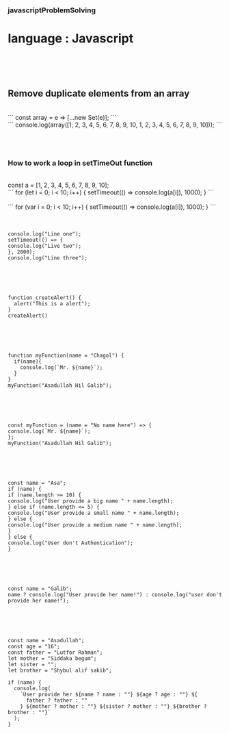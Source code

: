 ### javascriptProblemSolving

# language : Javascript

<br><br><br>

## Remove duplicate elements from an array

<br>
```
const array = e => [...new Set(e)];
```
<br>
```
console.log(array([1, 2, 3, 4, 5, 6, 7, 8, 9, 10, 1, 2, 3, 4, 5, 6, 7, 8, 9, 10]));
```

<br><br>

### How to work a loop in setTimeOut function

<br>
const a = [1, 2, 3, 4, 5, 6, 7, 8, 9, 10];
<br>
```
for (let i = 0; i < 10; i++) {
  setTimeout(() => console.log(a[i]), 1000);
}
```
<br><br>
```
for (var i = 0; i < 10; i++) {
  setTimeout(() => console.log(a[i]), 1000);
}
```
<br><br><br>

```
console.log("Line one");
setTimeout(() => {
console.log("Live two");
}, 2000);
console.log("Line three");
```

<br><br><br>

```
function createAlert() {
  alert("This is a alert");
}
createAlert()
```

<br><br><br>

```
function myFunction(name = "Chagol") {
  if(name){
    console.log(`Mr. ${name}`);
  }
}
myFunction("Asadullah Hil Galib");
```

<br><br><br>

```
const myFunction = (name = "No name here") => {
console.log(`Mr. ${name}`);
};
myFunction("Asadullah Hil Galib");
```

<br><br><br>

```
const name = "Asa";
if (name) {
if (name.length >= 10) {
console.log("User provide a big name " + name.length);
} else if (name.length <= 5) {
console.log("User provide a small name " + name.length);
} else {
console.log("User provide a medium name " + name.length);
}
} else {
console.log("User don't Authentication");
}
```

<br><br><br>

```
const name = "Galib";
name ? console.log("User provide her name!") : console.log("user don't provide her name!");
```

<br><br><br>

```
const name = "Asadullah";
const age = "16";
const father = "Lutfor Rahman";
let mother = "Siddaka begum";
let sister = "";
let brother = "Shybul alif sakib";

if (name) {
  console.log(
    `User provide her ${name ? name : ""} ${age ? age : ""} ${
      father ? father : ""
    } ${mother ? mother : ""} ${sister ? mother : ""} ${brother ? brother : ""}`
  );
}
```

<br><br><br>
<br><br><br>
<br><br><br>
<br><br><br>
<br><br><br>
<br><br><br>
<br><br><br>
<br><br><br>
<br><br><br>
<br><br><br>
<br><br><br>
<br><br><br>
<br><br><br>
<br><br><br>
<br><br><br>
<br><br><br>
<br><br><br>
<br><br><br>
<br><br><br>
